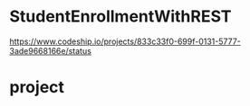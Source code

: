 StudentEnrollmentWithREST
=========================
https://www.codeship.io/projects/833c33f0-699f-0131-5777-3ade9668166e/status
# project

